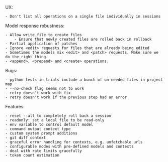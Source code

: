 UX:

    - Don't list all operations on a single file individually in sessions
    
Model response robustness:
    
    - Allow write_file to create files
        - Ensure that newly created files are rolled back in rollback
    - Partial application of patches
    - Ignore <edit> requests for files that are already being edited
    - Sometimes the models mix <edit> and <patch> requests. Make sure we do the right thing.
    - <append>, <prepend> and <create> operations.

Bugs:
    
    - python tests in trials include a bunch of un-needed files in project map
    - --no-check flag seems not to work
    - retry doesn't work with fix
    - retry doesn't work if the previous step had an error

Features:
    
    - reset --all to completely roll back a session
    - readonly: set a local file to be read-only
    - env variable to control default model
    - command output context type
    - custom system prompt additions
    - git diff context
    - graceful error handling for contexts, e.g. unfetchable urls
    - configurable modes with pre-defined models and contexts
    - deal with rate limits gracefully
    - token count estimation
